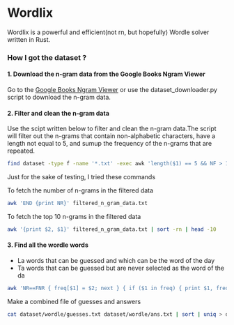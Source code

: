 # Wordlix

Wordlix is a powerful and efficient(not rn, but hopefully) Wordle solver written in Rust.

### How I got the dataset ?

#### 1. Download the n-gram data from the Google Books Ngram Viewer

Go to the [Google Books Ngram Viewer](https://books.google.com/ngrams) or use the dataset_downloader.py script to download the n-gram data.

#### 2. Filter and clean the n-gram data

Use the scipt written below to filter and clean the n-gram data.The script will filter out the n-grams that contain non-alphabetic characters, have a length not equal to 5, and sumup the frequency of the n-grams that are repeated.

```bash
find dataset -type f -name '*.txt' -exec awk 'length($1) == 5 && NF > 1 {sums[$1] += $2} END {for (word in sums) print word, sums[word]}' {} + | sort > filtered_n_gram_data.txt
```

Just for the sake of testing, I tried these commands

To fetch the number of n-grams in the filtered data

```bash
awk 'END {print NR}' filtered_n_gram_data.txt
```

To fetch the top 10 n-grams in the filtered data

```bash
awk '{print $2, $1}' filtered_n_gram_data.txt | sort -rn | head -10
```

#### 3. Find all the wordle words

- La words that can be guessed and which can be the word of the day
- Ta words that can be guessed but are never selected as the word of the da

```bash
awk 'NR==FNR { freq[$1] = $2; next } { if ($1 in freq) { print $1, freq[$1] } else { print $1, "1" } }' dataset/filtered_n_gram_data.txt dataset/combined_ans_guess.txt > dataset/wordle_words_x_n_gram.txt
```

Make a combined file of guesses and answers

```bash
cat dataset/wordle/guesses.txt dataset/wordle/ans.txt | sort | uniq > dataset/wordle/combined_ans_guess.txt
```
